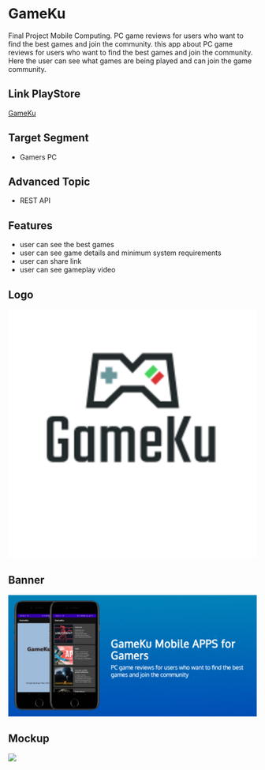 # GameKu
Final Project Mobile Computing.
PC game reviews for users who want to find the best games and join the community.
this app about PC game reviews for users who want to find the best games and join the community. 
Here the user can see what games are being played and can join the game community.

## Link PlayStore
[GameKu](https://play.google.com/store/apps/details?id=com.fajar.gameku)

## Target Segment
- Gamers PC

## Advanced Topic
- REST API

## Features
- user can see the best games
- user can see game details and minimum system requirements
- user can share link
- user can see gameplay video

## Logo
![](https://github.com/mekas/mb1313600022/blob/master/1313618038/logo.png)

## Banner
![](https://github.com/mekas/mb1313600022/blob/master/1313618038/banner.png)

## Mockup
![](https://github.com/mekas/mb1313600022/blob/master/1313618038/mockup.png)
